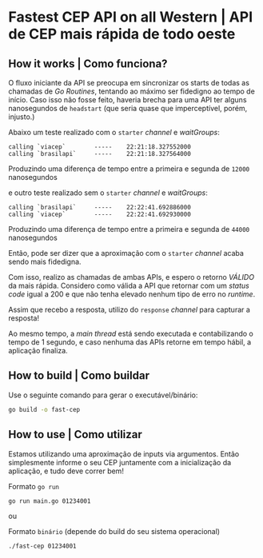 # Fastest CEP API on all Western | API de CEP mais rápida de todo oeste

## How it works | Como funciona?
O fluxo iniciante da API se preocupa em sincronizar os starts de todas as chamadas de _Go Routines_, tentando ao máximo ser fidedigno ao tempo de início. Caso isso não fosse feito, haveria brecha para uma API ter alguns nanosegundos de `headstart` (que seria quase que imperceptível, porém, injusto.)

Abaixo um teste realizado com o `starter` _channel_ e _waitGroups_:
```plain text
calling `viacep`        -----    22:21:18.327552000
calling `brasilapi`     -----    22:21:18.327564000
```

Produzindo uma diferença de tempo entre a primeira e segunda de `12000` nanosegundos

e outro teste realizado sem o `starter` _channel_ e _waitGroups_:
```plain text
calling `brasilapi`     -----    22:22:41.692886000
calling `viacep`        -----    22:22:41.692930000
```

Produzindo uma diferença de tempo entre a primeira e segunda de `44000` nanosegundos

Então, pode ser dizer que a aproximação com o `starter` _channel_ acaba sendo mais fidedigna.


Com isso, realizo as chamadas de ambas APIs, e espero o retorno *VÁLIDO* da mais rápida.
Considero como válida a API que retornar com um _status code_ igual a 200 e que não tenha elevado nenhum tipo de erro no _runtime_.

Assim que recebo a resposta, utilizo do `response` _channel_ para capturar a resposta!

Ao mesmo tempo, a _main thread_ está sendo executada e contabilizando o tempo de 1 segundo, e caso nenhuma das APIs retorne em tempo hábil, a aplicação finaliza.

## How to build | Como buildar

Use o seguinte comando para gerar o executável/binário:
```sh
go build -o fast-cep
```

## How to use | Como utilizar

Estamos utilizando uma aproximação de inputs via argumentos. Então simplesmente informe o seu CEP juntamente com a inicialização da aplicação, e tudo deve correr bem!

Formato `go run`
```sh
go run main.go 01234001
```
ou

Formato `binário` (depende do build do seu sistema operacional)
```sh
./fast-cep 01234001
```



